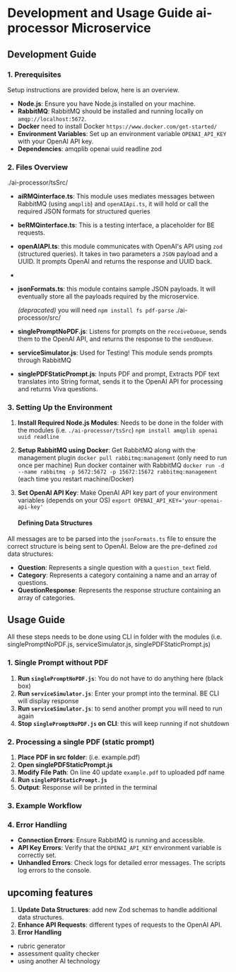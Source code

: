 
# Development and Usage Guide ai-processor Microservice
## Development Guide
### 1. Prerequisites
Setup instructions are provided below, here is an overview.
- **Node.js**: Ensure you have Node.js installed on your machine.
- **RabbitMQ**: RabbitMQ should be installed and running locally on `amqp://localhost:5672`.
- **Docker** need to install Docker `https://www.docker.com/get-started/`
- **Environment Variables**: Set up an environment variable `OPENAI_API_KEY` with your OpenAI API key.
- **Dependencies**: amqplib openai uuid readline zod

### 2. Files Overview
./ai-processor/tsSrc/
- **aiRMQinterface.ts**: This module uses mediates messages between RabbitMQ (using `amqplib`) and `openAIApi.ts`, it will hold or call the required JSON formats for structured queries
- **beRMQinterface.ts**: This is a testing interface, a placeholder for BE requests.
- **openAIAPI.ts**: this module communicates with OpenAI's API using `zod` (structured queries). It takes in two parameters a `JSON` payload and a UUID. It prompts OpenAI and returns the response and UUID back.
- 
- **jsonFormats.ts**: this module contains sample JSON payloads. It will eventually store all the payloads required by the microservice.
  

  *(depracated)* you will need `npm install fs pdf-parse`
  ./ai-processor/src/
- **singlePromptNoPDF.js**: Listens for prompts on the `receiveQueue`, sends them to the OpenAI API, and returns the response to the `sendQueue`.
- **serviceSimulator.js**: Used for Testing! This module sends prompts through RabbitMQ
- **singlePDFStaticPrompt.js**: Inputs PDF and prompt, Extracts PDF text translates into String format, sends it to the OpenAI API for processing and returns Viva questions.

### 3. Setting Up the Environment
1. **Install Required Node.js Modules**:
   Needs to be done in the folder with the modules (i.e. `./ai-processor/tsSrc`)
   `npm install amqplib openai uuid readline`
2. **Setup RabbitMQ using Docker**:
   Get RabbitMQ along with the management plugin `docker pull rabbitmq:management` (only need to run once per machine)
   Run docker container with RabbitMQ `docker run -d --name rabbitmq -p 5672:5672 -p 15672:15672 rabbitmq:management` (each time you restart machine/Docker)

3. **Set OpenAI API Key**:
   Make OpenAI API key part of your environment variables (depends on your OS) `export OPENAI_API_KEY='your-openai-api-key'`

   #### Defining Data Structures

All messages are to be parsed into the `jsonFormats.ts` file to ensure the correct structure is being sent to OpenAI. Below are the pre-defined `zod`  data structures:
- **Question**: Represents a single question with a `question_text` field.
- **Category**: Represents a category containing a name and an array of questions.
- **QuestionResponse**: Represents the response structure containing an array of categories.


## Usage Guide
All these steps needs to be done using CLI in folder with the modules (i.e. singlePromptNoPDF.js, serviceSimulator.js, singlePDFStaticPrompt.js)
### 1. Single Prompt without PDF 
1. **Run `singlePromptNoPDF.js`**: You do not have to do anything here (black box)
2. **Run `serviceSimulator.js`**: Enter your prompt into the terminal. BE CLI will display response
3. **Run `serviceSimulator.js`**: to send another prompt you will need to run again
4. **Stop `singlePromptNoPDF.js` on CLI**: this will keep running if not shutdown


### 2. Processing a single PDF (static prompt)
1. **Place PDF in src folder**: (i.e. example.pdf)
2. **Open singlePDFStaticPrompt.js** 
3. **Modify File Path**: On line 40 update `example.pdf` to uploaded pdf name
4. **Run `singlePDFStaticPrompt.js`**
5. **Output**: Response will be printed in the terminal

### 3. Example Workflow
### 4. Error Handling

- **Connection Errors**: Ensure RabbitMQ is running and accessible.
- **API Key Errors**: Verify that the `OPENAI_API_KEY` environment variable is correctly set.
- **Unhandled Errors**: Check logs for detailed error messages. The scripts log errors to the console.


## upcoming features
1. **Update Data Structures**: add new Zod schemas to handle additional data structures.
2. **Enhance API Requests**: different types of requests to the OpenAI API.
3.  **Error Handling**
- rubric generator
- assessment quality checker
- using another AI technology